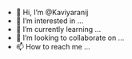 - 👋 Hi, I’m @Kaviyaranij
- 👀 I’m interested in ...
- 🌱 I’m currently learning ...
- 💞️ I’m looking to collaborate on ...
- 📫 How to reach me ...

<!---
Kaviyaranij/Kaviyaranij is a ✨ special ✨ repository because its `README.md` (this file) appears on your GitHub profile.
You can click the Preview link to take a look at your changes.
--->
